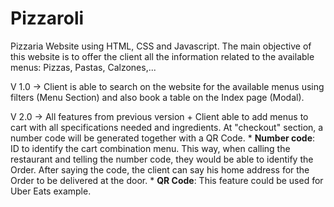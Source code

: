 # Pizzaroli
Pizzaria Website using HTML, CSS and Javascript. The main objective of this website is to offer the client all the information related to the available menus: Pizzas, Pastas, Calzones,...

V 1.0 -> Client is able to search on the website for the available menus using filters (Menu Section) and also book a table on the Index page (Modal).

V 2.0 -> All features from previous version + Client able to add menus to cart with all specifications needed and ingredients. At "checkout" section, a number code will be generated together with a QR Code.
      * <b>Number code</b>: ID to identify the cart combination menu. This way, when calling the restaurant and telling the number code, they would be able to identify the Order. After saying the code, the 
        client can say his home address for the Order to be delivered at the door.
      * <b>QR Code</b>: This feature could be used for Uber Eats example.
